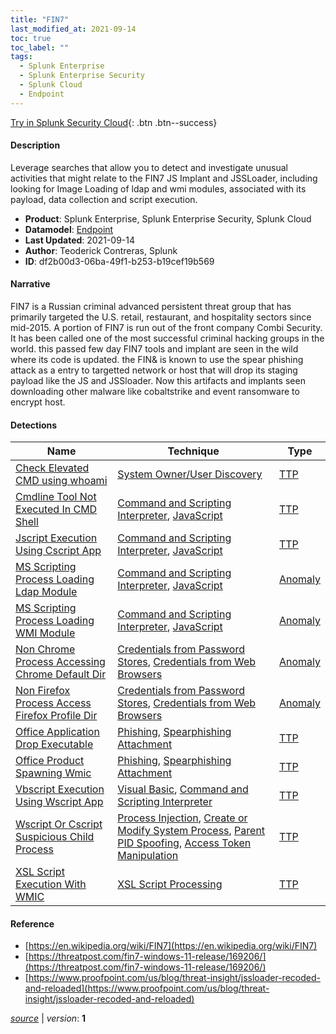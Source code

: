 ```yaml
---
title: "FIN7"
last_modified_at: 2021-09-14
toc: true
toc_label: ""
tags:
  - Splunk Enterprise
  - Splunk Enterprise Security
  - Splunk Cloud
  - Endpoint
---
```


[Try in Splunk Security Cloud](https://www.splunk.com/en_us/cyber-security.html){: .btn .btn--success}

#### Description

Leverage searches that allow you to detect and investigate unusual activities that might relate to the FIN7 JS Implant and JSSLoader, including looking for Image Loading of ldap and wmi modules, associated with its payload, data collection and script execution.

- **Product**: Splunk Enterprise, Splunk Enterprise Security, Splunk Cloud
- **Datamodel**: [Endpoint](https://docs.splunk.com/Documentation/CIM/latest/User/Endpoint)
- **Last Updated**: 2021-09-14
- **Author**: Teoderick Contreras, Splunk
- **ID**: df2b00d3-06ba-49f1-b253-b19cef19b569

#### Narrative

FIN7 is a Russian criminal advanced persistent threat group that has primarily targeted the U.S. retail, restaurant, and hospitality sectors since mid-2015. A portion of FIN7 is run out of the front company Combi Security. It has been called one of the most successful criminal hacking groups in the world. this passed few day FIN7 tools and implant are seen in the wild where its code is updated. the FIN& is known to use the spear phishing attack as a entry to targetted network or host that will drop its staging payload like the JS and JSSloader. Now this artifacts and implants seen downloading other malware like cobaltstrike and event ransomware to encrypt host.

#### Detections

| Name        | Technique   | Type         |
| ----------- | ----------- |--------------|
| [Check Elevated CMD using whoami](/endpoint/a9079b18-1633-11ec-859c-acde48001122/) | [System Owner/User Discovery](/tags/#system-owner/user-discovery) | [TTP](https://github.com/splunk/security_content/wiki/Detection-Analytic-Types) |
| [Cmdline Tool Not Executed In CMD Shell](/endpoint/6c3f7dd8-153c-11ec-ac2d-acde48001122/) | [Command and Scripting Interpreter](/tags/#command-and-scripting-interpreter), [JavaScript](/tags/#javascript) | [TTP](https://github.com/splunk/security_content/wiki/Detection-Analytic-Types) |
| [Jscript Execution Using Cscript App](/endpoint/002f1e24-146e-11ec-a470-acde48001122/) | [Command and Scripting Interpreter](/tags/#command-and-scripting-interpreter), [JavaScript](/tags/#javascript) | [TTP](https://github.com/splunk/security_content/wiki/Detection-Analytic-Types) |
| [MS Scripting Process Loading Ldap Module](/endpoint/0b0c40dc-14a6-11ec-b267-acde48001122/) | [Command and Scripting Interpreter](/tags/#command-and-scripting-interpreter), [JavaScript](/tags/#javascript) | [Anomaly](https://github.com/splunk/security_content/wiki/Detection-Analytic-Types) |
| [MS Scripting Process Loading WMI Module](/endpoint/2eba3d36-14a6-11ec-a682-acde48001122/) | [Command and Scripting Interpreter](/tags/#command-and-scripting-interpreter), [JavaScript](/tags/#javascript) | [Anomaly](https://github.com/splunk/security_content/wiki/Detection-Analytic-Types) |
| [Non Chrome Process Accessing Chrome Default Dir](/endpoint/81263de4-160a-11ec-944f-acde48001122/) | [Credentials from Password Stores](/tags/#credentials-from-password-stores), [Credentials from Web Browsers](/tags/#credentials-from-web-browsers) | [Anomaly](https://github.com/splunk/security_content/wiki/Detection-Analytic-Types) |
| [Non Firefox Process Access Firefox Profile Dir](/endpoint/e6fc13b0-1609-11ec-b533-acde48001122/) | [Credentials from Password Stores](/tags/#credentials-from-password-stores), [Credentials from Web Browsers](/tags/#credentials-from-web-browsers) | [Anomaly](https://github.com/splunk/security_content/wiki/Detection-Analytic-Types) |
| [Office Application Drop Executable](/endpoint/73ce70c4-146d-11ec-9184-acde48001122/) | [Phishing](/tags/#phishing), [Spearphishing Attachment](/tags/#spearphishing-attachment) | [TTP](https://github.com/splunk/security_content/wiki/Detection-Analytic-Types) |
| [Office Product Spawning Wmic](/endpoint/ffc236d6-a6c9-11eb-95f1-acde48001122/) | [Phishing](/tags/#phishing), [Spearphishing Attachment](/tags/#spearphishing-attachment) | [TTP](https://github.com/splunk/security_content/wiki/Detection-Analytic-Types) |
| [Vbscript Execution Using Wscript App](/endpoint/35159940-228f-11ec-8a49-acde48001122/) | [Visual Basic](/tags/#visual-basic), [Command and Scripting Interpreter](/tags/#command-and-scripting-interpreter) | [TTP](https://github.com/splunk/security_content/wiki/Detection-Analytic-Types) |
| [Wscript Or Cscript Suspicious Child Process](/endpoint/1f35e1da-267b-11ec-90a9-acde48001122/) | [Process Injection](/tags/#process-injection), [Create or Modify System Process](/tags/#create-or-modify-system-process), [Parent PID Spoofing](/tags/#parent-pid-spoofing), [Access Token Manipulation](/tags/#access-token-manipulation) | [TTP](https://github.com/splunk/security_content/wiki/Detection-Analytic-Types) |
| [XSL Script Execution With WMIC](/endpoint/004e32e2-146d-11ec-a83f-acde48001122/) | [XSL Script Processing](/tags/#xsl-script-processing) | [TTP](https://github.com/splunk/security_content/wiki/Detection-Analytic-Types) |

#### Reference

* [https://en.wikipedia.org/wiki/FIN7](https://en.wikipedia.org/wiki/FIN7)
* [https://threatpost.com/fin7-windows-11-release/169206/](https://threatpost.com/fin7-windows-11-release/169206/)
* [https://www.proofpoint.com/us/blog/threat-insight/jssloader-recoded-and-reloaded](https://www.proofpoint.com/us/blog/threat-insight/jssloader-recoded-and-reloaded)



[*source*](https://github.com/splunk/security_content/tree/develop/stories/fin7.yml) \| *version*: **1**